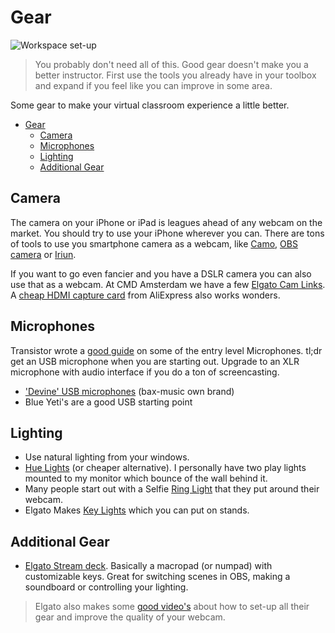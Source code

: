 # Gear

![Workspace set-up](../images/2020-08-17-11-46-27.png)

> You probably don't need all of this. Good gear doesn't make you a better instructor. First use the tools you already have in your toolbox and expand if you feel like you can improve in some area.

Some gear to make your virtual classroom experience a little better.

- [Gear](#gear)
  - [Camera](#camera)
  - [Microphones](#microphones)
  - [Lighting](#lighting)
  - [Additional Gear](#additional-gear)

## Camera

The camera on your iPhone or iPad is leagues ahead of any webcam on the market. You should try to use your iPhone wherever you can. There are tons of tools to use you smartphone camera as a webcam, like [Camo](https://reincubate.com/camo/), [OBS camera](https://obs.camera/) or [Iriun](https://iriun.com/).

If you want to go even fancier and you have a DSLR camera you can also use that as a webcam. At CMD Amsterdam we have a few [Elgato Cam Links](https://www.elgato.com/en/gaming/cam-link-4k). A [cheap HDMI capture card](https://nl.aliexpress.com/wholesale?trafficChannel=main&d=y&CatId=0&SearchText=capture+card&ltype=wholesale&SortType=total_tranpro_desc&groupsort=1&page=1) from AliExpress also works wonders.

## Microphones

Transistor wrote a [good guide](https://transistor.fm/how-to-start-a-podcast/#bestmic) on some of the entry level Microphones. tl;dr get an USB microphone when you are starting out. Upgrade to an XLR microphone with audio interface if you do a ton of screencasting.

- ['Devine' USB microphones](https://www.bax-shop.nl/usb-microfoons) (bax-music own brand)
- Blue Yeti's are a good USB starting point

## Lighting

- Use natural lighting from your windows.
- [Hue Lights](https://www.philips-hue.com/en-us) (or cheaper alternative). I personally have two play lights mounted to my monitor which bounce of the wall behind it.
- Many people start out with a Selfie [Ring Light](https://www.amazon.de/s?k=selfie+ring+light&__mk_nl_NL=%C3%85M%C3%85%C5%BD%C3%95%C3%91&ref=nb_sb_noss_2) that they put around their webcam.
- Elgato Makes [Key Lights](https://www.elgato.com/en/gaming/key-light) which you can put on stands.

## Additional Gear

- [Elgato Stream deck](https://www.elgato.com/en/gaming/stream-deck). Basically a macropad (or numpad) with customizable keys. Great for switching scenes in OBS, making a soundboard or controlling your lighting.

> Elgato also makes some [good video's](https://www.youtube.com/c/elgato/videos) about how to set-up all their gear and improve the quality of your webcam.
